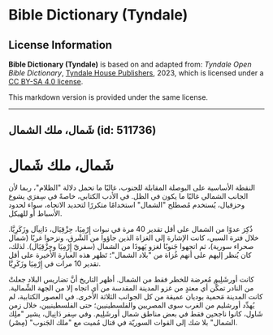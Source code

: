 # Bible Dictionary (Tyndale)

## License Information

**Bible Dictionary (Tyndale)** is based on and adapted from: _Tyndale Open Bible Dictionary_, [Tyndale House Publishers](https://tyndaleopenresources.com/), 2023, which is licensed under a [CC BY-SA 4.0 license](https://creativecommons.org/licenses/by-sa/4.0/legalcode.en).

This markdown version is provided under the same license.



--------------------------------

## شَمال، ملك الشمال (id: 511736)

شَمال، ملك شَمال
================

النقطة الأساسية على البوصلة المقابلة للجنوب، غالبًا ما تحمل دلالة "الظلام"، ربما لأن الجانب الشمالي غالبًا ما يكون في الظل. في الأدب الكتابي، خاصةً في سِفرَي يشوع وحزقيال، يُستخدم مُصطلح "الشمال" استخدامًا متكررًا لتحديد الاتجاه، سواء لحدود الأسباط أو للهيكل.

ذُكِرَ عدوًا من الشمال على أقل تقدير 40 مرة في نبوات إِرْمِيَا، حِزْقِيَال، دَانِيآل وزَكَرِيَّا. خلال فترة السبي، كانت الإشارة إلى الغزاة الذين جاؤوا من الشْرق، ونزحوا غربًا (شمال صحراء سورية)، ثم اتجهوا جَنوبًا لغزو يَهوذَا من الشمال (سفريّ إِرْمِيَا وحِزْقِيَال). لذلك، كان يُنظر إليهم على أنهم غُزاة من "بلاد الشمال"؛ تَظهر هذه العبارة الأخيرة على أقل تقدير 10 مرات في إِرْمِيَا وزَكَرِيَّا.

كانت أورشَلِيم مُعرضة للخطر فقط من الشمال. أظهر التاريخ أنَّ تضاريس البلاد جعلتْ من النادر تمكُّن أي معتدٍ من غزو المدينة المقدسة من أي اتجاه إلا من الجهة الشِّمالية. كانت المدينة مَحمية بوديان عميقة من كل الجوانب الثلاثة الأخرى. في العصور الكتابية، لم يُهدِّد أورشليم من الغرب سوى المصريين والفلسطينيين؛ حتى الفلسطينيين، خلال زمن شَاول، كانوا ناجحين فقط في بعض مناطق شمال أورشَلِيم. وفي سِفر دَانِيال، يشير "ملِك الشمال" بلا شك إلى القوات السوريّة في قتال مُميت مع "ملك الجَنوب" (مِصْر).


